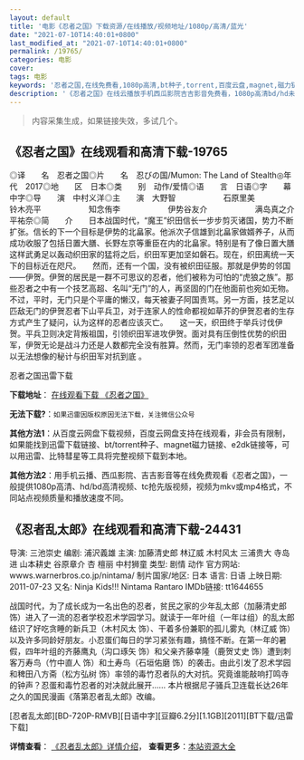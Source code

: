 ```yaml
---
layout: default
title: '电影《忍者之国》下载资源/在线播放/视频地址/1080p/高清/蓝光'
date: "2021-07-10T14:40:01+0800"
last_modified_at: "2021-07-10T14:40:01+0800"
permalink: /19765/
categories: 电影
cover:
tags: 电影
keywords: '忍者之国,在线免费看,1080p高清,bt种子,torrent,百度云盘,magnet,磁力链,迅雷下载资源'
description: '《忍者之国》在线云播放手机西瓜影院吉吉影音免费看，1080p高清bd/hd未删减完整版和tc抢先枪版，mkv/mp4格式，附带bt/torrent种子、magnet/磁力链、百度云盘、网盘资源迅雷下载链接'
---
```


>内容采集生成，如果链接失效，多试几个。


## 《忍者之国》在线观看和高清下载-19765

◎译　　名　忍者之国◎片　　名　忍びの国/Mumon: The Land of Stealth◎年　　代　2017◎地　　区　日本◎类　　别　动作/爱情◎语　　言　日语◎字　　幕　中字◎导　　演　中村义洋◎主　　演　大野智　　　　　　石原里美　　　　　　铃木亮平　　　　　　知念侑李　　　　　　伊势谷友介　　　　　　满岛真之介　　　　　　平祐奈◎简　　介　　日本战国时代，“魔王”织田信长一步步剪灭诸国，势力不断扩张。信长的下一个目标是伊势的北畠家。他派次子信雄到北畠家做婿养子，从而成功收服了包括日置大膳、长野左京等重臣在内的北畠家。特别是有了像日置大膳这样武勇足以轰动织田家的猛将之后，织田军更加坚如磐石。现在，织田离统一天下的目标近在咫尺。　　然而，还有一个国，没有被织田征服。那就是伊势的邻国——伊贺。伊贺的居民是一群不可思议的忍者，他们被称为可怕的“虎狼之族”。那些忍者之中有一个技艺高超、名叫“无门”的人，再坚固的门在他面前也宛如无物。不过，平时，无门只是个平庸的懒汉，每天被妻子阿国责骂。另一方面，技艺足以匹敌无门的伊贺忍者下山平兵卫，对于连家人的性命都视如草芥的伊贺忍者的生存方式产生了疑问，认为这样的忍者应该灭亡。　　这一天，织田终于举兵讨伐伊贺。平兵卫则决定背叛祖国，引领织田军进攻伊贺。面对具有压倒性优势的织田军，伊贺无论是战斗力还是人数都完全没有胜算。然而，无门率领的忍者军团准备以无法想像的秘计与织田军对抗到底 。


忍者之国迅雷下载

**下载地址**： [在线观看下载 《忍者之国》](https://www.993dy.com//vod-detail-id-29305.html) 


**无法下载?**：`如果迅雷因版权原因无法下载，关注微信公众号 `

**其他方法1**：从百度云网盘下载视频，百度云网盘支持在线观看，非会员有限制，如果能找到迅雷下载链接、bt/torrent种子、magnet磁力链接、e2dk链接等，可以用迅雷、比特彗星等工具将完整视频下载到本地。

**其他方法2**：用手机云播、西瓜影院、吉吉影音等在线免费观看《忍者之国》，一般提供1080p高清、hd/bd高清视频、tc抢先版视频，视频为mkv或mp4格式，不同站点视频质量和播放速度不同。


## 《忍者乱太郎》在线观看和高清下载-24431

导演: 三池崇史 编剧: 浦沢義雄 主演: 加藤清史郎 林辽威 木村风太 三浦贵大 寺岛进 山本耕史 谷原章介 杏 檀丽 中村狮童 类型: 剧情 动作 官方网站: wwws.warnerbros.co.jp/nintama/ 制片国家/地区: 日本 语言: 日语 上映日期: 2011-07-23 又名: Ninja Kids!!! Nintama Rantaro IMDb链接: tt1644655

战国时代，为了成长成为一名出色的忍者，贫民之家的少年乱太郎（加藤清史郎 饰）进入了一流的忍者学校忍术学园学习。就读于一年叶组（一年は组）的乱太郎结识了好吃贪睡的新兵卫（木村风太 饰）、干着多份兼职的孤儿雾丸（林辽威 饰）以及许多同龄好朋友。小忍蛋们每日的学习紧张有趣，搞怪不断。在第一年的暑假，四年叶组的齐藤鹰丸（沟口琢矢 饰）和父亲齐藤幸隆（鹿贺丈史 饰）遭到刺客万寿鸟（竹中直人 饰）和土寿鸟（石垣佑磨 饰）的袭击。由此引发了忍术学园和稗田八方斋（松方弘树 饰）率领的毒竹忍者队的大对抗。究竟谁能敲响打鸣寺的钟声？忍蛋和毒竹忍者的对决就此展开…… 本片根据尼子骚兵卫连载长达26年之久的国民漫画《落第忍者乱太郎》改编。


[忍者乱太郎][BD-720P-RMVB][日语中字][豆瓣6.2分][1.1GB][2011][BT下载/迅雷下载]

**详情查看**： [《忍者乱太郎》详情介绍](/movie/24431/)， **查看更多**：[本站资源大全](/movie/t/all/)

